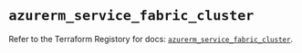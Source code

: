 # `azurerm_service_fabric_cluster`

Refer to the Terraform Registory for docs: [`azurerm_service_fabric_cluster`](https://registry.terraform.io/providers/hashicorp/azurerm/3.53.0/docs/resources/service_fabric_cluster).
